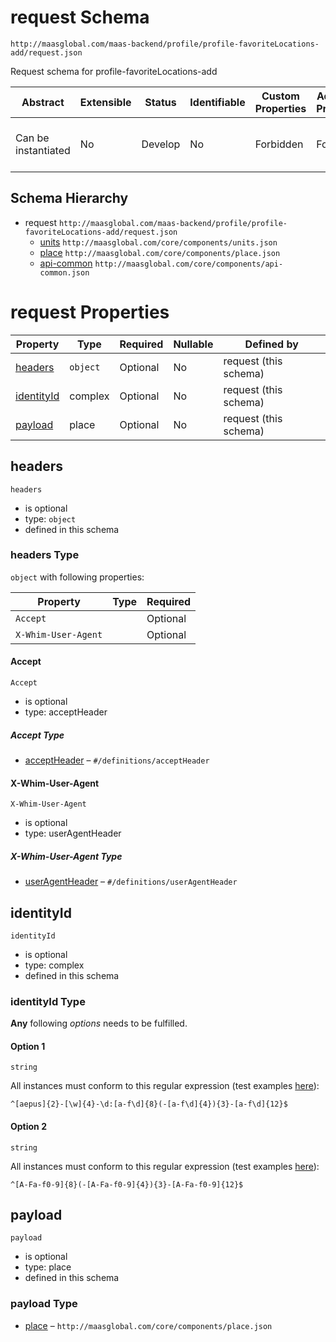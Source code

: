 # request Schema

```
http://maasglobal.com/maas-backend/profile/profile-favoriteLocations-add/request.json
```

Request schema for profile-favoriteLocations-add

| Abstract            | Extensible | Status  | Identifiable | Custom Properties | Additional Properties | Defined In                                                                      |
| ------------------- | ---------- | ------- | ------------ | ----------------- | --------------------- | ------------------------------------------------------------------------------- |
| Can be instantiated | No         | Develop | No           | Forbidden         | Forbidden             | [maas-backend/profile/profile-favoriteLocations-add/request.json](request.json) |

## Schema Hierarchy

- request `http://maasglobal.com/maas-backend/profile/profile-favoriteLocations-add/request.json`
  - [units](../../../core/components/units.md) `http://maasglobal.com/core/components/units.json`
  - [place](../../../core/components/place.md) `http://maasglobal.com/core/components/place.json`
  - [api-common](../../../core/components/api-common.md) `http://maasglobal.com/core/components/api-common.json`

# request Properties

| Property                  | Type     | Required | Nullable | Defined by            |
| ------------------------- | -------- | -------- | -------- | --------------------- |
| [headers](#headers)       | `object` | Optional | No       | request (this schema) |
| [identityId](#identityid) | complex  | Optional | No       | request (this schema) |
| [payload](#payload)       | place    | Optional | No       | request (this schema) |

## headers

`headers`

- is optional
- type: `object`
- defined in this schema

### headers Type

`object` with following properties:

| Property            | Type | Required |
| ------------------- | ---- | -------- |
| `Accept`            |      | Optional |
| `X-Whim-User-Agent` |      | Optional |

#### Accept

`Accept`

- is optional
- type: acceptHeader

##### Accept Type

- [acceptHeader](api-common.md) – `#/definitions/acceptHeader`

#### X-Whim-User-Agent

`X-Whim-User-Agent`

- is optional
- type: userAgentHeader

##### X-Whim-User-Agent Type

- [userAgentHeader](api-common.md) – `#/definitions/userAgentHeader`

## identityId

`identityId`

- is optional
- type: complex
- defined in this schema

### identityId Type

**Any** following _options_ needs to be fulfilled.

#### Option 1

`string`

All instances must conform to this regular expression (test examples
[here](<https://regexr.com/?expression=%5E%5Baepus%5D%7B2%7D-%5B%5Cw%5D%7B4%7D-%5Cd%3A%5Ba-f%5Cd%5D%7B8%7D(-%5Ba-f%5Cd%5D%7B4%7D)%7B3%7D-%5Ba-f%5Cd%5D%7B12%7D%24>)):

```regex
^[aepus]{2}-[\w]{4}-\d:[a-f\d]{8}(-[a-f\d]{4}){3}-[a-f\d]{12}$
```

#### Option 2

`string`

All instances must conform to this regular expression (test examples
[here](<https://regexr.com/?expression=%5E%5BA-Fa-f0-9%5D%7B8%7D(-%5BA-Fa-f0-9%5D%7B4%7D)%7B3%7D-%5BA-Fa-f0-9%5D%7B12%7D%24>)):

```regex
^[A-Fa-f0-9]{8}(-[A-Fa-f0-9]{4}){3}-[A-Fa-f0-9]{12}$
```

## payload

`payload`

- is optional
- type: place
- defined in this schema

### payload Type

- [place](../../../core/components/place.md) – `http://maasglobal.com/core/components/place.json`
